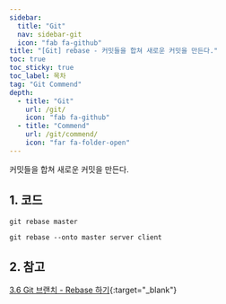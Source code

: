 ```yaml
---
sidebar:
  title: "Git"
  nav: sidebar-git
  icon: "fab fa-github"
title: "[Git] rebase - 커밋들을 합쳐 새로운 커밋을 만든다."
toc: true
toc_sticky: true
toc_label: 목차
tag: "Git Commend"
depth: 
  - title: "Git"
    url: /git/
    icon: "fab fa-github"
  - title: "Commend"
    url: /git/commend/
    icon: "far fa-folder-open"
---
```

커밋들을 합쳐 새로운 커밋을 만든다.

## 1. 코드
```
git rebase master
```

```
git rebase --onto master server client
```

## 2. 참고
[<i class="fas fa-link"></i> 3.6 Git 브랜치 - Rebase 하기](https://git-scm.com/book/ko/v2/Git-%EB%B8%8C%EB%9E%9C%EC%B9%98-Rebase-%ED%95%98%EA%B8%B0){:target="_blank"}
